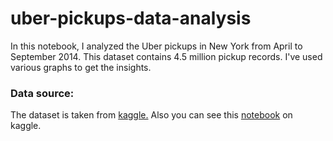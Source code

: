 # uber-pickups-data-analysis
In this notebook, I analyzed the Uber pickups in New York from April to September 2014. This dataset contains 4.5 million pickup records. I've used various graphs to get the insights.

### Data source:
The dataset is taken from [kaggle.](https://www.kaggle.com/fivethirtyeight/uber-pickups-in-new-york-city)
Also you can see this [notebook](https://www.kaggle.com/nileshsuryavanshi/uber-pickups-data-analysis) on kaggle.
